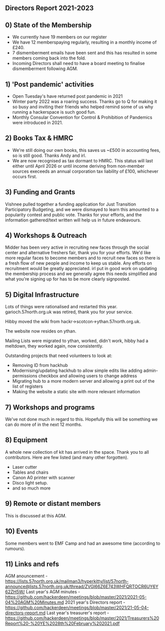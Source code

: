 Directors Report 2021-2023
----------------

## 0) State of the Membership
- We currently have 19 members on our register
- We have 12  memberspaying regularly, resulting in a monthly income of £240.
- 7 dismemberment emails have been sent and this has resulted in some members coming back into the fold.
- Incoming Directors shall need to have a board meeting to finalise dismemberment following AGM.  


## 1) 'Post pandemic' activities
- Open Tuesday's have returned post pandemic in 2021
- Winter party 2022 was a roaring success. Thanks go to Q for making it so busy and inviting their friends who helped remind some of us why running a hackerspace is such good fun.
- Monthly Consular Convention for Control & Prohibition of Pandemics were introduced in 2021.

## 2) Books Tax & HMRC
- We're still doing our own books, this saves us ~£500 in accounting fees, so is still good.  Thanks Andy and irl.
- We are now recognised as tax dormant to HMRC. This status will last either until April 2026 or until income deriving from non-member sources execeeds an annual corporation tax liability of £100, whichever occurs first.

## 3) Funding and Grants
Vishnee pulled together a funding application for Just Transition Participatory Budgeting, and we were dismayed to learn this amounted to a popularity contest and public vote. Thanks for your efforts, and the information gathered/text written will help us in future endeavours. 

## 4) Workshops & Outreach
Midder has been very active in recruiting new faces through the social center and alternative freshers fair, thank you for your efforts.
We'd like more regular faces to become members and to recruit new faces so there is a fresh flow of new people and income to keep us stable.
Any efforts on recruitment would be greatly appreciated. irl put in good work on updating the membership process and we generally agree this needs simplified and what you're signing up for has to be more clearly signposted.

## 5) Digital Infrastructure
Lots of things were rationalised and restarted this year.
garioch.57north.org.uk was retired, thank you for your service. 

Hibby moved the wiki from hackr->scotcon->ythan.57north.org.uk.

The website now resides on ythan. 

Mailing Lists were migrated to ythan, worked, didn't work, hibby had a meltdown, they worked again, now consistently.

Outstanding projects that need volunteers to look at:
  * Removing ID from hackhub
  * Modernising/updating hackhub to allow simple edits like adding admin-permissions checkbox and allowing users to change address
  * Migrating hub to a more modern server and allowing a print out of the list of registers
  * Making the website a static site with more relevant information 

## 7) Workshops and programs
We've not done much in regard to this. Hopefully this will be something we can do more of in the next 12 months. 

## 8) Equipment
A whole new collection of kit has arrived in the space. Thank you to all contributors. Here are few listed (and many other forgotten). 
- Laser cutter
- Tables and chairs
- Canon A0 printer with scanner
- Disco light setup.
- and so much more

## 9) Remote or distant members
This is discussed at this AGM. 

## 10) Events
Some members went to EMF Camp and had an awesome time (according to rumours).

## 11) Links and refs
AGM anouncement - https://lists.57north.org.uk/mailman3/hyperkitty/list/57north-announce@lists.57north.org.uk/thread/ZVGI66Z6E743WHFQRTOCR6UY6Y62ZH5W/
Last year's AGM minutes -  https://github.com/hackerdeen/meetings/blob/master/2021/2021-05-04%20AGM%20Minutes.md
2021 year's Directors report -  https://github.com/hackerdeen/meetings/blob/master/2021/21-05-04-directors-report.md
Last year's treasurer's report - https://github.com/hackerdeen/meetings/blob/master/2021/Treasurers%20Report%20-%20YE%2028th%20February%202021.pdf
